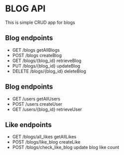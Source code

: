 # BLOG API

This is simple CRUD app for blogs

## Blog endpoints

- GET /blogs getAllBlogs
- POST /blogs createBlog
- GET /blogs/{blog_id} retrieveBlog
- PUT /blogs/{blog_id} updateBlog
- DELETE /blogs/{blog_id} deleteBlog

## Blog endpoints

- GET /users getAllUsers
- POST /users createUser
- GET /users/{blog_id} retrieveUser


## Like endpoints

- GET /blogs/all_likes getAllLikes
- POST /blogs/like_blog createLike
- POST /blogs/check_like_blog update blog like count